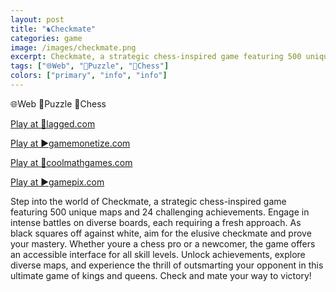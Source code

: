 ```yaml
---
layout: post
title: "♞Checkmate"
categories: game
image: /images/checkmate.png
excerpt: Checkmate, a strategic chess-inspired game featuring 500 unique maps and 24 challenging achievements.
tags: ["🌐Web", "🧩Puzzle", "🏁Chess"]
colors: ["primary", "info", "info"]
---
```


<span class="badge badge-primary">🌐Web</span>
<span class="badge badge-info">🧩Puzzle</span>
<span class="badge badge-info">🏁Chess</span>

<a href="https://lagged.com/play/6631/" class="btn btn-primary btn-lg">Play at 🎯lagged.com</a>

<a href="https://html5.gamemonetize.co/j13roxrdn6y423o4vzdjudcmapuox7em/" class="btn btn-primary btn-lg">Play at ▶️gamemonetize.com</a>

<a href="https://www.coolmathgames.com/0-checkmate" class="btn btn-primary btn-lg">Play at 🧮coolmathgames.com</a>

<a href="https://www.gamepix.com/play/checkmate" class="btn btn-primary btn-lg">Play at ▶️gamepix.com</a>

Step into the world of Checkmate, a strategic chess-inspired game featuring 500 unique maps and 24 challenging achievements. Engage in intense battles on diverse boards, each requiring a fresh approach. As black squares off against white, aim for the elusive checkmate and prove your mastery. Whether youre a chess pro or a newcomer, the game offers an accessible interface for all skill levels. Unlock achievements, explore diverse maps, and experience the thrill of outsmarting your opponent in this ultimate game of kings and queens. Check and mate your way to victory!
